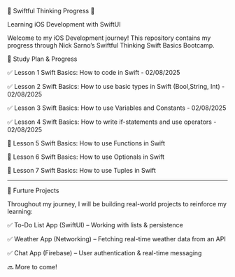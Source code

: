 📌 Swiftful Thinking Progress 🚀

Learning iOS Development with SwiftUI

Welcome to my iOS Development journey! This repository contains my progress through Nick Sarno’s Swiftful Thinking Swift Basics Bootcamp.


📅 Study Plan & Progress


✅ Lesson 1	Swift Basics: How to code in Swift	- 02/08/2025

✅ Lesson 2	Swift Basics: How to use basic types in Swift (Bool,String, Int) - 02/08/2025

✅ Lesson 3	Swift Basics: How to use Variables and Constants -	02/08/2025

✅ Lesson 4	Swift Basics: How to write if-statements and use operators -	02/08/2025

🔄 Lesson 5	Swift Basics: How to use Functions in Swift 

🔄 Lesson 6	Swift Basics: How to use Optionals in Swift

🔄 Lesson 7	Swift Basics: How to use Tuples in Swift

_________

📂 Furture Projects

Throughout my journey, I will be building real-world projects to reinforce my learning:

✅ To-Do List App (SwiftUI) – Working with lists & persistence

✅ Weather App (Networking) – Fetching real-time weather data from an API

✅ Chat App (Firebase) – User authentication & real-time messaging

🔜 More to come!


